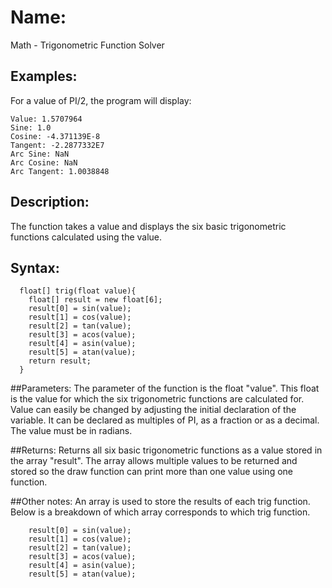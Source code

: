 # Name: 
Math - Trigonometric Function Solver

## Examples:
For a value of PI/2, the program will display: 
```
Value: 1.5707964
Sine: 1.0
Cosine: -4.371139E-8
Tangent: -2.2877332E7
Arc Sine: NaN
Arc Cosine: NaN
Arc Tangent: 1.0038848
```


## Description:
The function takes a value and displays the six basic trigonometric functions calculated using the value.

## Syntax:
```processing
  float[] trig(float value){
    float[] result = new float[6];
    result[0] = sin(value);
    result[1] = cos(value);
    result[2] = tan(value);
    result[3] = acos(value);
    result[4] = asin(value);
    result[5] = atan(value);
    return result;
  }
```

##Parameters: 
The parameter of the function is the float "value". This float is the value for which the six trigonometric functions are calculated for.
Value can easily be changed by adjusting the initial declaration of the variable. It can be declared as multiples of PI, as a fraction or as a decimal.
The value must be in radians.

##Returns:
Returns all six basic trigonometric functions as a value stored in the array "result".
The array allows multiple values to be returned and stored so the draw function can print more than one value using one function.

##Other notes:
  An array is used to store the results of each trig function. Below is a breakdown of which array corresponds to which trig function.
```
    result[0] = sin(value);
    result[1] = cos(value);
    result[2] = tan(value);
    result[3] = acos(value);
    result[4] = asin(value);
    result[5] = atan(value);
```
